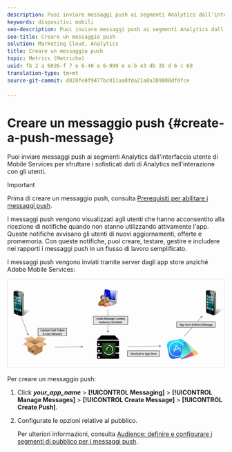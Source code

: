 ```yaml
---
description: Puoi inviare messaggi push ai segmenti Analytics dall'interfaccia utente di Mobile Services per sfruttare i sofisticati dati di Analytics nell'interazione con gli utenti.
keywords: dispositivi mobili
seo-description: Puoi inviare messaggi push ai segmenti Analytics dall'interfaccia utente di Mobile Services per sfruttare i sofisticati dati di Analytics nell'interazione con gli utenti.
seo-title: Creare un messaggio push
solution: Marketing Cloud, Analytics
title: Creare un messaggio push
topic: Metrics (Metriche)
uuid: fb 2 a 6026-f 7 e 6-40 e 6-999 e e-b 43 db 35 d 6 c 69
translation-type: tm+mt
source-git-commit: d028fe0f9477bc011aa8fda21a0a389808df0fce

---
```



# Creare un messaggio push {#create-a-push-message}

Puoi inviare messaggi push ai segmenti Analytics dall'interfaccia utente di Mobile Services per sfruttare i sofisticati dati di Analytics nell'interazione con gli utenti.

>[!IMPORTANT]
>
>Prima di creare un messaggio push, consulta [Prerequisiti per abilitare i messaggi push](/help/using/c-manage-app-settings/c-mob-confg-app/configure-push-messaging/prerequisites-push-messaging.md).

I messaggi push vengono visualizzati agli utenti che hanno acconsentito alla ricezione di notifiche quando non stanno utilizzando attivamente l'app. Queste notifiche avvisano gli utenti di nuovi aggiornamenti, offerte e promemoria. Con queste notifiche, puoi creare, testare, gestire e includere nei rapporti i messaggi push in un flusso di lavoro semplificato.

I messaggi push vengono inviati tramite server dagli app store anziché Adobe Mobile Services:

![](assets/push_message_diagram.png)

Per creare un messaggio push:

1. Click ***your_app_name*** &gt; **[!UICONTROL Messaging]** &gt; **[!UICONTROL Manage Messages]** &gt; **[!UICONTROL Create Message]** &gt; **[!UICONTROL Create Push]**.
1. Configurate le opzioni relative al pubblico.

   Per ulteriori informazioni, consulta [Audience: definire e configurare i segmenti di pubblico per i messaggi push](/help/using/in-app-messaging/t-create-push-message/c-audience-push-message.md).
